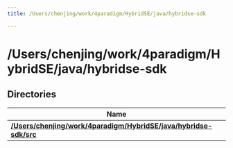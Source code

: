 ```yaml
---
title: /Users/chenjing/work/4paradigm/HybridSE/java/hybridse-sdk

---
```

# /Users/chenjing/work/4paradigm/HybridSE/java/hybridse-sdk

## Directories

| Name           |
| -------------- |
| **[/Users/chenjing/work/4paradigm/HybridSE/java/hybridse-sdk/src](/hybridse/usage/api/java/Files/dir_037a4b7e1ba0acd8f51f26703cdc3a0b.md#dir-/users/chenjing/work/4paradigm/hybridse/java/hybridse-sdk/src)**  |







